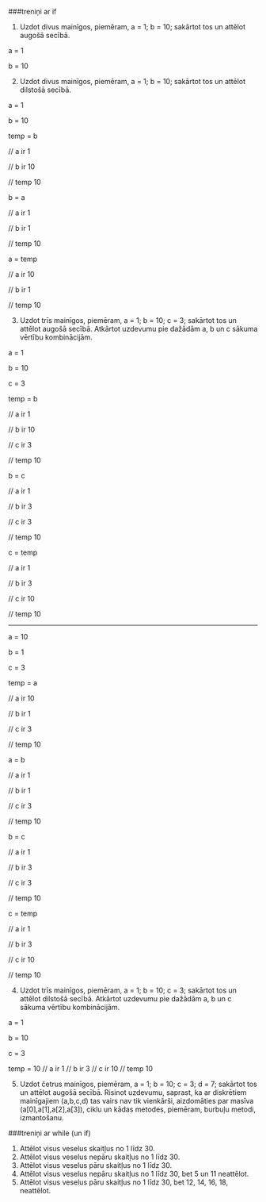 ###treniņi ar if
1. Uzdot divus mainīgos, piemēram, a = 1; b = 10; sakārtot tos un attēlot augošā secībā.

a = 1

b = 10


2. Uzdot divus mainīgos, piemēram, a = 1; b = 10; sakārtot tos un attēlot dilstošā secībā.

a = 1

b = 10

temp = b

// a ir 1

// b ir 10

// temp 10

b = a

// a ir 1

// b ir 1

// temp 10

a = temp

// a ir 10

// b ir 1

// temp 10

3. Uzdot trīs mainīgos, piemēram, a = 1; b = 10; c = 3; sakārtot tos un attēlot augošā secībā. Atkārtot uzdevumu pie dažādām a, b un c sākuma vērtību kombinācijām.

a = 1

b = 10

c = 3

temp = b

// a ir 1

// b ir 10

// c ir 3

// temp 10

b = c

// a ir 1

// b ir 3

// c ir 3

// temp 10

c = temp

// a ir 1

// b ir 3

// c ir 10

// temp 10

------------------

a = 10

b = 1

c = 3

temp = a

// a ir 10

// b ir 1

// c ir 3

// temp 10

a = b

// a ir 1

// b ir 1

// c ir 3

// temp 10

b = c

// a ir 1

// b ir 3

// c ir 3

// temp 10

c = temp

// a ir 1

// b ir 3

// c ir 10

// temp 10

4. Uzdot trīs mainīgos, piemēram, a = 1; b = 10; c = 3; sakārtot tos un attēlot dilstošā secībā. Atkārtot uzdevumu pie dažādām a, b un c sākuma vērtību kombinācijām.

a = 1

b = 10

c = 3

temp = 10
// a ir 1
// b ir 3
// c ir 10
// temp 10


5. Uzdot četrus mainīgos, piemēram, a = 1; b = 10; c = 3; d = 7; sakārtot tos un attēlot augošā secībā. Risinot uzdevumu, saprast, ka ar diskrētiem mainīgajiem (a,b,c,d) tas vairs nav tik vienkārši, aizdomāties par masīva (a[0],a[1],a[2],a[3]), ciklu un kādas metodes, piemēram, burbuļu metodi, izmantošanu.

###treniņi ar while (un if)
1. Attēlot visus veselus skaitļus no 1 līdz 30.
2. Attēlot visus veselus nepāru skaitļus no 1 līdz 30.
3. Attēlot visus veselus pāru skaitļus no 1 līdz 30.
4. Attēlot visus veselus nepāru skaitļus no 1 līdz 30, bet 5 un 11 neattēlot.
5. Attēlot visus veselus pāru skaitļus no 1 līdz 30, bet 12, 14, 16, 18, neattēlot.
